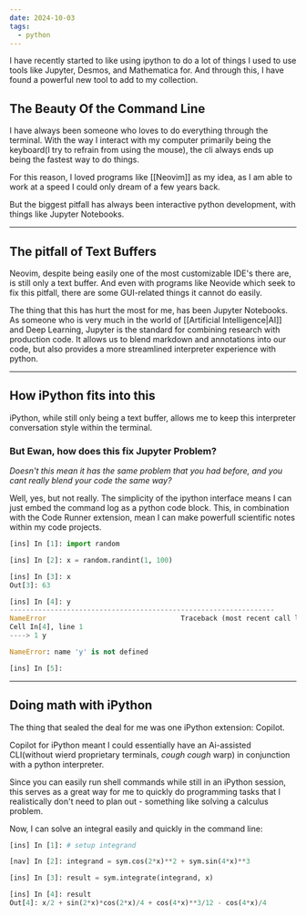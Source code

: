 ```yaml
---
date: 2024-10-03
tags:
  - python
---
```

I have recently started to like using ipython to do a lot of things I used to use tools like Jupyter, Desmos, and Mathematica for. And through this, I have found a powerful new tool to add to my collection.

## The Beauty Of the Command Line

I have always been someone who loves to do everything through the terminal. With the way I interact with my computer primarily being the keyboard(I try to refrain from using the mouse), the cli always ends up being the fastest way to do things. 

For this reason, I loved programs like [[Neovim]] as my idea, as I am able to work at a speed I could only dream of a few years back.

But the biggest pitfall has always been interactive python development, with things like Jupyter Notebooks.

---

## The pitfall of Text Buffers

Neovim, despite being easily one of the most customizable IDE's there are, is still only a text buffer. And even with programs like Neovide which seek to fix this pitfall, there are some GUI-related things it cannot do easily. 

The thing that this has hurt the most for me, has been Jupyter Notebooks. As someone who is very much in the world of [[Artificial Intelligence|AI]] and Deep Learning, Jupyter is the standard for combining research with production code. It allows us to blend markdown and annotations into our code, but also provides a more streamlined interpreter experience with python. 

---

## How iPython fits into this

iPython, while still only being a text buffer, allows me to keep this interpreter conversation style within the terminal. 

### But Ewan, how does this fix Jupyter Problem?

*Doesn't this mean it has the same problem that you had before, and you cant really blend your code the same way?*

Well, yes, but not really. The simplicity of the ipython interface means I can just embed the command log as a python code block. This, in combination with the Code Runner extension, mean I can make powerfull scientific notes within my code projects.

```python
[ins] In [1]: import random

[ins] In [2]: x = random.randint(1, 100)

[ins] In [3]: x
Out[3]: 63

[ins] In [4]: y
-----------------------------------------------------------------
NameError                                 Traceback (most recent call last)
Cell In[4], line 1
----> 1 y

NameError: name 'y' is not defined

[ins] In [5]: 
```

---

## Doing math with iPython

The thing that sealed the deal for me was one iPython extension: Copilot.

Copilot for iPython meant I could essentially have an Ai-assisted CLI(without wierd proprietary terminals, *cough cough* warp) in conjunction with a python interpreter. 

Since you can easily run shell commands while still in an iPython session, this serves as a great way for me to quickly do programming tasks that I realistically don't need to plan out - something like solving a calculus problem.

Now, I can solve an integral easily and quickly in the command line:

```python
[ins] In [1]: # setup integrand

[nav] In [2]: integrand = sym.cos(2*x)**2 + sym.sin(4*x)**3

[ins] In [3]: result = sym.integrate(integrand, x)

[ins] In [4]: result
Out[4]: x/2 + sin(2*x)*cos(2*x)/4 + cos(4*x)**3/12 - cos(4*x)/4
```